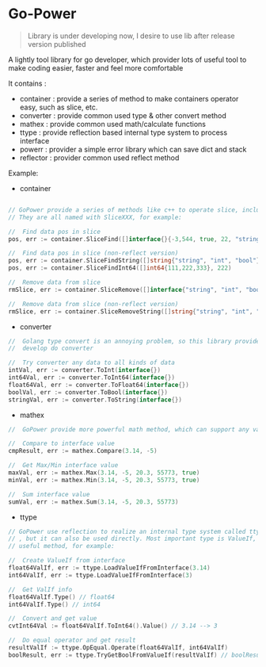 Go-Power
===

> Library is under developing now, I desire to use lib after release version published

A lightly tool library for go developer, which provider lots of useful tool to make coding easier, faster and feel more comfortable

It contains :
- container : provide a series of method to make containers operator easy, such as slice, etc.
- converter : provide common used type & other convert method
- mathex : provide common used math/calculate functions
- ttype : provide reflection based internal type system to process interface
- powerr : provider a simple error library which can save dict and stack
- reflector : provider common used reflect method

Example:

- container

```go

// GoPower provide a series of methods like c++ to operate slice, include remove, find ...
// They are all named with SliceXXX, for example:

//  Find data pos in slice
pos, err := container.SliceFind([]interface{}{-3,544, true, 22, "string-A", 123, "str-B", 3.1, -23.4, 3.111}, 3.1)

//  Find data pos in slice (non-reflect version)
pos, err := container.SliceFindString([]string{"string", "int", "bool"}, "bool")
pos, err := container.SliceFindInt64([]int64{111,222,333}, 222)

//  Remove data from slice
rmSlice, err := container.SliceRemove([]interface{"string", "int", "bool"}, "int")

//  Remove data from slice (non-reflect version)
rmSlice, err := container.SliceRemoveString([]string{"string", "int", "bool"}, "int")

```

- converter

```go
//  Golang type convert is an annoying problem, so this library provide a series of common used methods to help
//  develop do converter

//  Try converter any data to all kinds of data
intVal, err := converter.ToInt(interface{})
int64Val, err := converter.ToInt64(interface{})
float64Val, err := converter.ToFloat64(interface{})
boolVal, err := converter.ToBool(interface{})
stringVal, err := converter.ToString(interface{})

```

- mathex

```go
//  GoPower provide more powerful math method, which can support any value do compare/max/min/sum ... operator 

//  Compare to interface value
cmpResult, err := mathex.Compare(3.14, -5)

//  Get Max/Min interface value
maxVal, err := mathex.Max(3.14, -5, 20.3, 55773, true)
minVal, err := mathex.Min(3.14, -5, 20.3, 55773, true)

//  Sum interface value
sumVal, err := mathex.Sum(3.14, -5, 20.3, 55773)

```

- ttype

```go
// GoPower use reflection to realize an internal type system called ttype. It often used for another part
// , but it can also be used directly. Most important type is ValueIf, it's a interface which support many 
// useful method, for example:

//  Create ValueIf from interface
float64ValIf, err := ttype.LoadValueIfFromInterface(3.14) 
int64ValIf, err := ttype.LoadValueIfFromInterface(3) 

//  Get ValIf info
float64ValIf.Type() // float64
int64ValIf.Type() // int64 

//  Convert and get value
cvtInt64Val := float64ValIf.ToInt64().Value() // 3.14 --> 3 

//  Do equal operator and get result
resultValIf := ttype.OpEqual.Operate(float64ValIf, int64ValIf)
boolResult, err := ttype.TryGetBoolFromValueIf(resultValIf) // boolResult is bool = false
```
